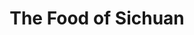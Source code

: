 ---
"\uFEFFauthor_sort": Dunlop, Fuchsia
authors: Fuchsia Dunlop
comments: ''
cover: "/Users/Raman/Calibre Library/Fuchsia Dunlop/The Food of Sichuan (131)/cover.jpg"
formats: mobi
id: '131'
identifiers: ''
isbn: ''
languages: ''
library_name: Calibre Library
pubdate: '0101-01-01T09:00:00+09:00'
publisher: ''
rating: ''
series: ''
series_index: '1.0'
size: '789804'
tags: ''
timestamp: '0101-01-01T09:00:00+09:00'
title: The Food of Sichuan
title_sort: Food of Sichuan, The
uuid: 2ac3c7cd-e6c9-4161-876a-b54e1489ca86
"#format": MOBI
layout: book
link: false
---
